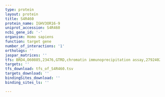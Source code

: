 ```yaml
---
type: protein
layout: protein
title: S4R460
protein_name: IGHV3OR16-9
uniprot_accession: S4R460
ncbi_gene_id: '-'
organism: Homo sapiens
function: target gene
number_of_interactions: '1'
orthologs: ''
jaspar_matrices: ''
tfs: BRD4,O60885,23476,GTRD,chromatin immunoprecipitation assay,27924024%5Buid%5D,No
targets: ''
tfs_download: tfs_of_S4R460.tsv
targets_download: ''
bindingSites_download: ''
binding_sites_ls: ''

---
```

